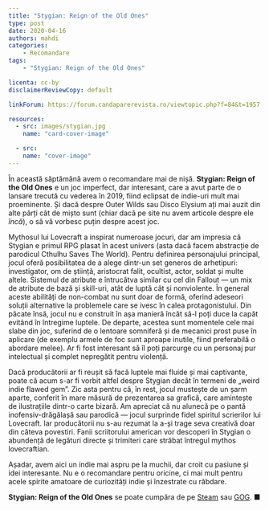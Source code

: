 ```yaml
---
title: "Stygian: Reign of the Old Ones"
type: post
date: 2020-04-16
authors: mahdi
categories:
    - Recomandare
tags:
    - "Stygian: Reign of the Old Ones"

licenta: cc-by
disclaimerReviewCopy: default

linkForum: https://forum.candaparerevista.ro/viewtopic.php?f=84&t=1957

resources:
  - src: images/stygian.jpg
    name: "card-cover-image"

  - src:
    name: "cover-image"
---
```


În această săptămână avem o recomandare mai de nișă. **Stygian: Reign of the Old Ones** e un joc imperfect, dar interesant, care a avut parte de o lansare trecută cu vederea în 2019, fiind eclipsat de indie-uri mult mai proeminente. Și dacă despre Outer Wilds sau Disco Elysium ați mai auzit din alte părți cât de mișto sunt (chiar dacă pe site nu avem articole despre ele *încă*), o să vă vorbesc puțin despre acest joc.

Mythosul lui Lovecraft a inspirat numeroase jocuri, dar am impresia că Stygian e primul RPG plasat în acest univers (asta dacă facem abstracție de parodicul Cthulhu Saves The World). Pentru definirea personajului principal, jocul oferă posibilitatea de a alege dintr-un set generos de arhetipuri: investigator, om de știință, aristocrat falit, ocultist, actor, soldat și multe altele. Sistemul de atribute e întrucâtva similar cu cel din Fallout — un mix de atribute de bază și skill-uri, atât de luptă cât și nonviolente. În general aceste abilități de non-combat nu sunt doar de formă, oferind adeseori soluții alternative la problemele care se ivesc în calea protagonistului. Din păcate însă, jocul nu e construit în așa manieră încât să-l poți duce la capăt evitând în întregime luptele. De departe, acestea sunt momentele cele mai slabe din joc, suferind de o lentoare somniferă și de mecanici prost puse în aplicare (de exemplu armele de foc sunt aproape inutile, fiind preferabilă o abordare melee). Ar fi fost interesant să îl poți parcurge cu un personaj pur intelectual și complet nepregătit pentru violență.

Dacă producătorii ar fi reușit să facă luptele mai fluide și mai captivante, poate că acum s-ar fi vorbit altfel despre Stygian decât în termeni de „weird indie flawed gem”. Zic asta pentru că, în rest, jocul mustește de un șarm aparte, conferit în mare măsură de prezentarea sa grafică, care amintește de ilustrațiile dintr-o carte bizară. Am apreciat că nu alunecă pe o pantă inofensiv-drăgălașă sau parodică — jocul surprinde fidel spiritul scrierilor lui Lovecraft. Iar producătorii nu s-au rezumat la a-și trage seva creativă doar din câteva povestiri. Fanii scriitorului american vor descoperi în Stygian o abundență de legături directe și trimiteri care străbat întregul mythos lovecraftian.

Așadar, avem aici un indie mai aspru pe la muchii, dar croit cu pasiune și idei interesante. Nu e o recomandare pentru oricine, ci mai mult pentru acele spirite amatoare de curiozități indie și înzestrate cu răbdare.

**Stygian: Reign of the Old Ones** se poate cumpăra de pe [Steam](https://store.steampowered.com/app/779290/Stygian_Reign_of_the_Old_Ones/) sau [GOG](https://www.gog.com/game/stygian_reign_of_the_old_ones). ■
